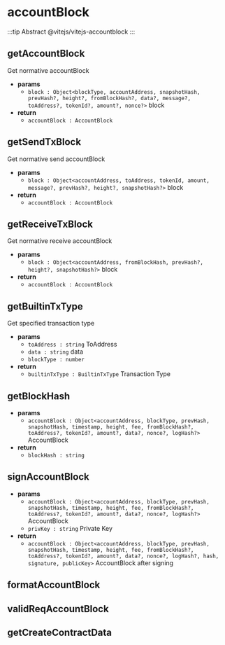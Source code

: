 # accountBlock

:::tip Abstract
@vitejs/vitejs-accountblock
::: 

## getAccountBlock
Get normative accountBlock

- **params**
  - `block : Object<blockType, accountAddress, snapshotHash, prevHash?, height?, fromBlockHash?, data?, message?, toAddress?, tokenId?, amount?, nonce?>` block
- **return**
  - `accountBlock : AccountBlock` 
  

## getSendTxBlock 
Get normative send accountBlock

- **params**
  - `block : Object<accountAddress, toAddress, tokenId, amount, message?, prevHash?, height?, snapshotHash?>` block
- **return**
  - `accountBlock : AccountBlock` 
  
## getReceiveTxBlock
Get normative receive accountBlock

- **params**
  - `block : Object<accountAddress, fromBlockHash, prevHash?, height?, snapshotHash?>` block
- **return**
  - `accountBlock : AccountBlock` 

## getBuiltinTxType 
Get specified transaction type

- **params**
  - `toAddress : string` ToAddress
  - `data : string` data 
  - `blockType : number`
- **return**
  - `builtinTxType : BuiltinTxType` Transaction Type
  
## getBlockHash

- **params**
  - `accountBlock : Object<accountAddress, blockType, prevHash, snapshotHash, timestamp, height, fee, fromBlockHash?, toAddress?, tokenId?, amount?, data?, nonce?, logHash?>` AccountBlock
- **return**
  - `blockHash : string`
  
## signAccountBlock

- **params**
  - `accountBlock : Object<accountAddress, blockType, prevHash, snapshotHash, timestamp, height, fee, fromBlockHash?, toAddress?, tokenId?, amount?, data?, nonce?, logHash?>` AccountBlock
  - `privKey : string` Private Key 
- **return**
  - `accountBlock : Object<accountAddress, blockType, prevHash, snapshotHash, timestamp, height, fee, fromBlockHash?, toAddress?, tokenId?, amount?, data?, nonce?, logHash?, hash, signature, publicKey>` AccountBlock after signing

## formatAccountBlock

## validReqAccountBlock

## getCreateContractData

